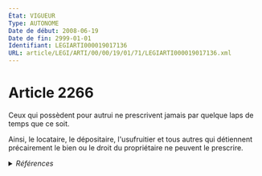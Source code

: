 ```yaml
---
État: VIGUEUR
Type: AUTONOME
Date de début: 2008-06-19
Date de fin: 2999-01-01
Identifiant: LEGIARTI000019017136
URL: article/LEGI/ARTI/00/00/19/01/71/LEGIARTI000019017136.xml
---
```


<h1>Article 2266</h1>

Ceux qui possèdent pour autrui ne prescrivent jamais par quelque laps de temps
que ce soit.<br />

Ainsi, le locataire, le dépositaire, l'usufruitier et tous autres qui détiennent
précairement le bien ou le droit du propriétaire ne peuvent le prescrire.


<details>
  <summary><em>Références</em></summary>

  <h2>Articles faisant référence à l'article</h2>
  
  <ul>
    <li>
      <a href="https://legal.tricoteuses.fr//redirection/LEGIARTI000019017349?vers=git&vers=legifrance">Code civil - article 2236 AUTONOME VIGUEUR, en vigueur depuis le 2008-06-19</a> CONCORDE source
    </li>
    <li>
      <a href="https://legal.tricoteuses.fr//redirection/LEGIARTI000019014275?vers=git&vers=legifrance">LOI n° 2008-561 du 17 juin 2008 portant réforme de la prescription en matière civile - article 2 ENTIEREMENT_MODIF</a> MODIFIE source
    </li>
    <li>
      <a href="https://legal.tricoteuses.fr//redirection/LEGIARTI000006447452?vers=git&vers=legifrance">Code civil - article 2236 AUTONOME TRANSFERE, en vigueur du 1804-03-21 au 2008-06-19</a> CONCORDE source
    </li>
  </ul>
  
  <h2>Références faites par l'article</h2>
  
  <ul>
    <li>
      2008-06-17 MODIFIE cible <a href="https://legal.tricoteuses.fr//redirection/LEGIARTI000019014275?vers=git&vers=legifrance">LOI n° 2008-561 du 17 juin 2008 portant réforme de la prescription en matière civile - article 2 ENTIEREMENT_MODIF</a>
    </li>
    <li>
      2999-01-01 CONCORDE cible <a href="https://legal.tricoteuses.fr//redirection/LEGIARTI000006447452?vers=git&vers=legifrance">Code civil - article 2236 AUTONOME TRANSFERE, en vigueur du 1804-03-21 au 2008-06-19</a>
    </li>
    <li>
      2999-01-01 CITATION cible <a href="https://legal.tricoteuses.fr//redirection/LEGIARTI000019017187?vers=git&vers=legifrance">Code civil - article 2268 AUTONOME VIGUEUR, en vigueur depuis le 2008-06-19</a>
    </li>
  </ul>
</details>
